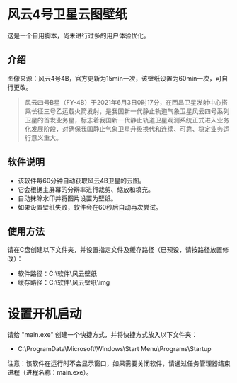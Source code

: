 # 风云4号卫星云图壁纸

这是一个自用脚本，尚未进行过多的用户体验优化。

## 介绍

图像来源：风云4号4B，官方更新为15min一次，该壁纸设置为60min一次，可自行更改。

> 风云四号B星（FY-4B）于2021年6月3日0时17分，在西昌卫星发射中心搭乘长征三号乙运载火箭发射，是我国新一代静止轨道气象卫星风云四号系列卫星的首发业务星，标志着我国新一代静止轨道卫星观测系统正式进入业务化发展阶段，对确保我国静止气象卫星升级换代和连续、可靠、稳定业务运行意义重大。

## 软件说明

- 该软件每60分钟自动获取风云4B卫星的云图。
- 它会根据主屏幕的分辨率进行裁剪、缩放和填充。
- 自动抹除水印并将图片设置为壁纸。
- 如果设置壁纸失败，软件会在60秒后自动再次尝试。

## 使用方法

请在C盘创建以下文件夹，并设置指定文件及缓存路径（已预设，请按路径放置修改）：

- 软件路径：C:\软件\风云壁纸
- 缓存路径：C:\软件\风云壁纸\img

# 设置开机启动

请给 "main.exe" 创建一个快捷方式，并将快捷方式放入以下文件夹：

- C:\ProgramData\Microsoft\Windows\Start Menu\Programs\Startup

注意：该软件在运行时不会显示窗口，如果需要关闭软件，请通过任务管理器结束进程（进程名称：main.exe）。
